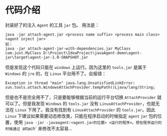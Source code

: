# 代码介绍

封装好了的注入 `Agent` 的工具 `jar` 包。
用法是：

```
java -jar attach-agent.jar <process name suffix> <process main class> <agent inject jar>
如：
java -jar attach-agent-jar-with-dependencies.jar MyClass com.just.MyClass D:\Project\IdeaProject\javaAgent-demo\agent-jar\target\agent-jar-1.0-SNAPSHOT.jar
```

但是发现这个代码只能在 `windows` 上运行。因为这里的 `tools.jar` 是属于 `Windows` 的 `jre` 的，在 `Linux` 平台用不了。会报错：
```
Exception in thread "main" java.lang.UnsatisfiedLinkError: sun.tools.attach.WindowsAttachProvider.tempPath()Ljava/lang/String;
```

但是也不是完全用不了，只是要能够根据当前的运行平台切换 `AttachProvider` 就可以了。但是我发现 `Windows` 的 `tools.jar` 没有 `LinuxAttachProvider`，也就无法在 `Linux` 下用了。我没有找到有 `LinuxAttachProvider` 的 `tools.jar`。因此 `Linux` 下建议如果需要动态修改类，只能在程序启动的时候指定 `agent` `jar` 包的位置，使用 `java -jar -javaagent:<agent.jar的位置> <运行的程序>。想在程序运行的时候通过 `attach` 来修改不太容易...
